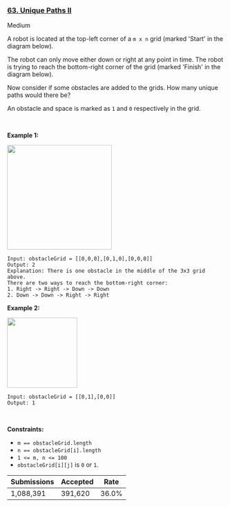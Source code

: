 ### [63. Unique Paths II](https://leetcode.com/problems/unique-paths-ii)

Medium

A robot is located at the top-left corner of a `` m x n `` grid (marked 'Start' in the diagram below).

The robot can only move either down or right at any point in time. The robot is trying to reach the bottom-right corner of the grid (marked 'Finish' in the diagram below).

Now consider if some obstacles are added to the grids. How many unique paths would there be?

An obstacle and space is marked as `` 1 `` and `` 0 `` respectively in the grid.

 

__Example 1:__

<img alt="" src="https://assets.leetcode.com/uploads/2020/11/04/robot1.jpg" style="width: 242px; height: 242px;"/>

```
Input: obstacleGrid = [[0,0,0],[0,1,0],[0,0,0]]
Output: 2
Explanation: There is one obstacle in the middle of the 3x3 grid above.
There are two ways to reach the bottom-right corner:
1. Right -> Right -> Down -> Down
2. Down -> Down -> Right -> Right
```

__Example 2:__

<img alt="" src="https://assets.leetcode.com/uploads/2020/11/04/robot2.jpg" style="width: 162px; height: 162px;"/>

```
Input: obstacleGrid = [[0,1],[0,0]]
Output: 1
```

 

__Constraints:__

*   `` m == obstacleGrid.length ``
*   `` n == obstacleGrid[i].length ``
*   `` 1 <= m, n <= 100 ``
*   `` obstacleGrid[i][j] `` is `` 0 `` or `` 1 ``.

| Submissions    | Accepted     | Rate   |
| -------------- | ------------ | ------ |
| 1,088,391 | 391,620 | 36.0% |
